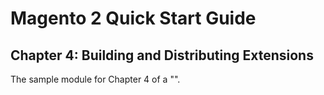 # Magento 2 Quick Start Guide

## Chapter 4: Building and Distributing Extensions

The sample module for Chapter 4 of a "".